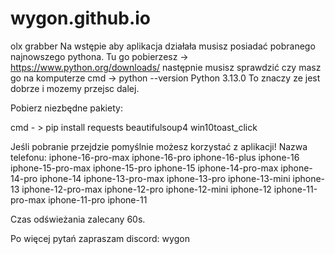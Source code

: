 # wygon.github.io
olx grabber
Na wstępie aby aplikacja działała musisz posiadać pobranego najnowszego pythona.
Tu go pobierzesz -> https://www.python.org/downloads/
następnie musisz sprawdzić czy masz go na komputerze
cmd -> python --version
Python 3.13.0
To znaczy ze jest dobrze i mozemy przejsc dalej.

Pobierz niezbędne pakiety:

cmd - > pip install requests beautifulsoup4 win10toast_click

Jeśli pobranie przejdzie pomyślnie możesz korzystać z aplikacji!
Nazwa telefonu:
iphone-16-pro-max
iphone-16-pro
iphone-16-plus
iphone-16
iphone-15-pro-max
iphone-15-pro
iphone-15
iphone-14-pro-max
iphone-14-pro
iphone-14
iphone-13-pro-max
iphone-13-pro
iphone-13-mini
iphone-13
iphone-12-pro-max
iphone-12-pro
iphone-12-mini
iphone-12
iphone-11-pro-max
iphone-11-pro
iphone-11

Czas odświeżania 
	zalecany 60s.

Po więcej pytań zapraszam 
	discord: wygon
